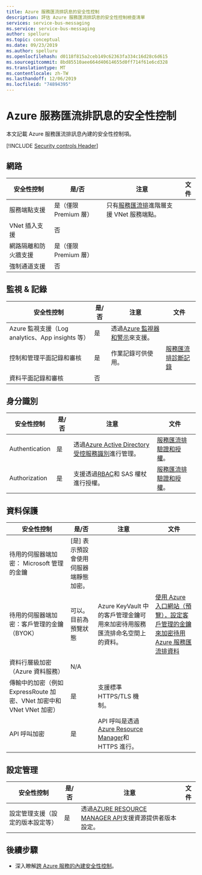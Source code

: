 ```yaml
---
title: Azure 服務匯流排訊息的安全性控制
description: 評估 Azure 服務匯流排訊息的安全性控制檢查清單
services: service-bus-messaging
ms.service: service-bus-messaging
author: spelluru
ms.topic: conceptual
ms.date: 09/23/2019
ms.author: spelluru
ms.openlocfilehash: d0118f815a2ceb149c62363fa334c16d28c6d615
ms.sourcegitcommit: 8bd85510aee664d40614655d0ff714f61e6cd328
ms.translationtype: MT
ms.contentlocale: zh-TW
ms.lasthandoff: 12/06/2019
ms.locfileid: "74894395"
---
```

# <a name="security-controls-for-azure-service-bus-messaging"></a>Azure 服務匯流排訊息的安全性控制

本文記載 Azure 服務匯流排訊息內建的安全性控制項。

[!INCLUDE [Security controls Header](../../includes/security-controls-header.md)]

## <a name="network"></a>網路

| 安全性控制 | 是/否 | 注意 | 文件 |
|---|---|--|--|
| 服務端點支援| 是（僅限 Premium 層） | 只有[服務匯流排](service-bus-premium-messaging.md)進階層支援 VNet 服務端點。 |  |
| VNet 插入支援| 否 | |  |
| 網路隔離和防火牆支援| 是（僅限 Premium 層） |  |  |
| 強制通道支援| 否 |  |  |

## <a name="monitoring--logging"></a>監視 & 記錄

| 安全性控制 | 是/否 | 注意| 文件 |
|---|---|--|--|
| Azure 監視支援（Log analytics、App insights 等）| 是 | 透過[Azure 監視器和警示](service-bus-metrics-azure-monitor.md)來支援。 |  |
| 控制和管理平面記錄和審核| 是 | 作業記錄可供使用。  | [服務匯流排診斷記錄](service-bus-diagnostic-logs.md) |
| 資料平面記錄和審核| 否 |  |

## <a name="identity"></a>身分識別

| 安全性控制 | 是/否 | 注意| 文件 |
|---|---|--|--|
| Authentication| 是 | 透過[Azure Active Directory 受控服務識別](service-bus-managed-service-identity.md)進行管理。| [服務匯流排驗證和授權](service-bus-authentication-and-authorization.md)。 |
| Authorization| 是 | 支援透過[RBAC](authenticate-application.md)和 SAS 權杖進行授權。 | [服務匯流排驗證和授權](service-bus-authentication-and-authorization.md)。 |

## <a name="data-protection"></a>資料保護

| 安全性控制 | 是/否 | 注意 | 文件 |
|---|---|--|--|
| 待用的伺服器端加密： Microsoft 管理的金鑰 |  [是] 表示預設會使用伺服器端靜態加密。 |  |  |
| 待用的伺服器端加密：客戶管理的金鑰（BYOK） | 可以。 目前為預覽狀態 | Azure KeyVault 中的客戶管理金鑰可用來加密待用服務匯流排命名空間上的資料。 | [使用 Azure 入口網站（預覽），設定客戶管理的金鑰來加密待用 Azure 服務匯流排資料](configure-customer-managed-key.md)  |
| 資料行層級加密（Azure 資料服務）| N/A | |   |
| 傳輸中的加密（例如 ExpressRoute 加密、VNet 加密中和 VNet VNet 加密）| 是 | 支援標準 HTTPS/TLS 機制。 |   |
| API 呼叫加密| 是 | API 呼叫是透過[Azure Resource Manager](../azure-resource-manager/index.yml)和 HTTPS 進行。 |   |

## <a name="configuration-management"></a>設定管理

| 安全性控制 | 是/否 | 注意| 文件 |
|---|---|--|--|
| 設定管理支援（設定的版本設定等）| 是 | 透過[AZURE RESOURCE MANAGER API](/rest/api/resources/)支援資源提供者版本設定。|   |

## <a name="next-steps"></a>後續步驟

- 深入瞭解[跨 Azure 服務的內建安全性控制](../security/fundamentals/security-controls.md)。
